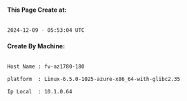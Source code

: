 
   
#### This Page Create at:

```bash

2024-12-09 - 05:53:04 UTC

```

#### Create By Machine:

```bash

Host Name : fv-az1780-180

platform  : Linux-6.5.0-1025-azure-x86_64-with-glibc2.35

Ip Local  : 10.1.0.64

```

